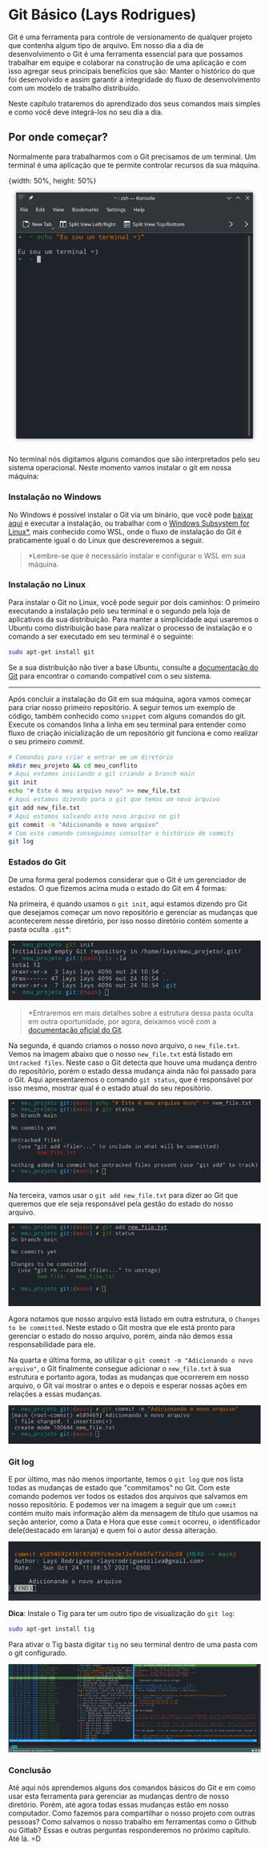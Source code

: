 # Git Básico (Lays Rodrigues)

Git é uma ferramenta para controle de versionamento de qualquer projeto que contenha algum tipo de arquivo. 
Em nosso dia a dia de desenvolvimento o Git é uma ferramenta essencial para que possamos trabalhar em equipe e colaborar na construção de uma aplicação e com isso agregar seus principais benefícios que são: Manter o histórico do que foi desenvolvido e assim garantir a integridade do fluxo de desenvolvimento com um modelo de trabalho distribuído.


Neste capítulo trataremos do aprendizado dos seus comandos mais simples e como você deve integrá-los no seu dia a dia. 

## Por onde começar?

Normalmente para trabalharmos com o Git precisamos de um terminal. Um terminal é uma aplicação que te permite controlar recursos da sua máquina. 

{width: 50%, height: 50%}
![Print de um Terminal](./resources/images/terminal.png)

No terminal nós digitamos alguns comandos que são interpretados pelo seu sistema operacional. Neste momento vamos instalar o git em nossa máquina:

### Instalação no Windows
No Windows é possível instalar o Git via um binário, que você pode [baixar aqui](https://git-scm.com/downloads) e executar a instalação, ou trabalhar com o [Windows Subsystem for Linux*](https://docs.microsoft.com/pt-br/windows/wsl/install), mais conhecido como WSL, onde o fluxo de instalação do Git é praticamente igual o do Linux que descreveremos a seguir.
> *Lembre-se que é necessário instalar e configurar o WSL em sua máquina.

### Instalação no Linux
Para instalar o Git no Linux, você pode seguir por dois caminhos: O primeiro executando a instalação pelo seu terminal e o segundo pela loja de aplicativos da sua distribuição. 
Para manter a simplicidade aqui usaremos o Ubuntu como distribuição base para realizar o processo de instalação e o comando a ser executado em seu terminal é o seguinte:

```sh
sudo apt-get install git
```

Se a sua distribuição não tiver a base Ubuntu, consulte a [documentação do Git](https://git-scm.com/download/linux) para encontrar o comando compatível com o seu sistema.

---
Após concluir a instalação do Git em sua máquina, agora vamos começar para criar nosso primeiro repositório. A seguir temos um exemplo de código, também conhecido como `snippet` com alguns comandos do git. Execute os comandos linha a linha em seu terminal para entender como fluxo de criação inicialização de um repositório git funciona e como realizar o seu primeiro _commit_.

```sh
# Comandos para criar e entrar em um diretório
mkdir meu_projeto && cd meu_conflito
# Aqui estamos iniciando o git criando a branch main
git init 
echo "# Este é meu arquivo novo" >> new_file.txt
# Aqui estamos dizendo para o git que temos um novo arquivo
git add new_file.txt
# Aqui estamos salvando este novo arquivo no git
git commit -m "Adicionando o novo arquivo"
# Com este comando conseguimos consultar o histórico de commits
git log
```

### Estados do Git
De uma forma geral podemos considerar que o Git é um gerenciador de estados. O que fizemos acima muda o estado do Git em 4 formas:

Na primeira, é quando usamos o `git init`, aqui estamos dizendo pro Git que desejamos começar um novo repositório e gerenciar as mudanças que acontecerem nesse diretório, por isso nosso diretório contém somente a pasta oculta `.git`*:

![Git Init](resources/images/git_init.png)

> *Entraremos em mais detalhes sobre a estrutura dessa pasta oculta em outra oportunidade, por agora, deixamos você com a [documentação oficial do Git](https://git-scm.com/docs/gitrepository-layout).

Na segunda, é quando criamos o nosso novo arquivo, o `new_file.txt`. Vemos na imagem abaixo que o nosso `new_file.txt` está listado em `Untracked files`. Neste caso o Git detecta que houve uma mudança dentro do repositório, porém o estado dessa mudança ainda não foi passado para o Git. Aqui apresentaremos o comando `git status`, que é responsável por isso mesmo, mostrar qual é o estado atual do seu repositório.

![Git Untracked Status](resources/images/git_untracked.png)

Na terceira, vamos usar o `git add new_file.txt` para dizer ao Git que queremos que ele seja responsável pela gestão do estado do nosso arquivo.

![Git Add Status](resources/images/git_add.png)

Agora notamos que nosso arquivo está listado em outra estrutura, o `Changes to be committed`. Neste estado o Git mostra que ele está pronto para gerenciar o estado do nosso arquivo, porém, ainda não demos essa responsabilidade para ele.

Na quarta e última forma, ao utilizar o `git commit -m "Adicionando o novo arquivo"`, o Git finalmente consegue adicionar o `new_file.txt` à sua estrutura e portanto agora, todas as mudanças que ocorrerem em nosso arquivo, o Git vai mostrar o antes e o depois e esperar nossas ações em relações a essas mudanças. 

![Git Commit Status](resources/images/git_commit.png)

### Git log
E por último, mas não menos importante, temos o `git log` que nos lista todas as mudanças de estado que "commitamos" no Git. Com este comando podemos ver todos os estados dos arquivos que salvamos em nosso repositório. E podemos ver na imagem a seguir que um `commit` contém muito mais informação além da mensagem de título que usamos na seção anterior, como a Data e Hora que esse `commit` ocorreu, o identificador dele(destacado em laranja) e quem foi o autor dessa alteração.

![GitLog](resources/images/git_log.png)


**Dica**: Instale o Tig para ter um outro tipo de visualização do `git log`: 
```sh
sudo apt-get install tig
```  
Para ativar o Tig basta digitar `tig` no seu terminal dentro de uma pasta com o git configurado.

![Print do tig](resources/images/tig.png)

### Conclusão
Até aqui nós aprendemos alguns dos comandos básicos do Git e em como usar esta ferramenta para gerenciar as mudanças dentro de nosso diretório. Porém, até agora todas essas mudanças estão em nosso computador. Como fazemos para compartilhar o nosso projeto com outras pessoas? Como salvamos o nosso trabalho em ferramentas como o Github ou Gitlab? Essas e outras perguntas responderemos no próximo capítulo. Até lá. =D
